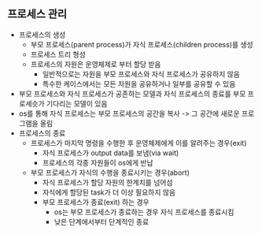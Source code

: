 프로세스 관리
------------
* 프로세스의 생성
  * 부모 프로세스(parent process)가 자식 프로세스(children process)를 생성
  * 프로세스 트리 형성
  * 프로세스의 자원은 운영체제로 부터 할당 받음
    * 일반적으로는 자원을 부모 프로세스와 자식 프로세스가 공유하지 않음
    * 특수한 케이스에서는 모든 자원을 공유하거나 일부를 공유할 수 있음
* 부모 프로세스와 자식 프로세스가 공존하는 모델과 자식 프로세스의 종료를 부모 프로세슷가 기다리는 모델이 있음
* os를 통해 자식 프로세스는 부모 프로세스의 공간을 복사 -> 그 공간에 새로운 프로그램을 올림
* 프로세스의 종료
  * 프로세스가 마지막 명령을 수행한 후 운영체제에게 이를 알려주는 경우(exit)
    * 자식 프로세스가 output data를 보냄(via wait)
    * 프로세스의 각종 자원들이 os에게 반납
  * 부모 프로세스가 자식의 수행을 종료시키는 경우(abort)
    * 자식 프로세스가 할당 자원의 한계치를 넘어섬
    * 자식에게 할당된 task가 더 이상 필요하지 않음
    * 부모 프로세스가 종료(exit) 하는 경우
      * os는 부모 프로세스가 종료하는 경우 자식 프로세스를 종료시킴
      * 낮은 단계에서부터 단계적인 종료